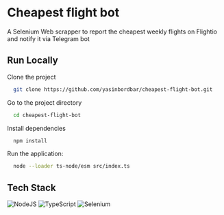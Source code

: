 
# Cheapest flight bot 

A Selenium Web scrapper to report the cheapest weekly flights on Flightio and notify it via Telegram bot

## Run Locally
Clone the project

```bash
  git clone https://github.com/yasinbordbar/cheapest-flight-bot.git
```

Go to the project directory

```bash
  cd cheapest-flight-bot
```

Install dependencies

```bash
  npm install
```

Run the application:
```bash
  node --loader ts-node/esm src/index.ts 
```


## Tech Stack
![NodeJS](https://img.shields.io/badge/node.js-6DA55F?style=for-the-badge&logo=node.js&logoColor=white)
![TypeScript](https://img.shields.io/badge/typescript-%23007ACC.svg?style=for-the-badge&logo=typescript&logoColor=white)
![Selenium](https://img.shields.io/badge/-selenium-%43B02A?style=for-the-badge&logo=selenium&logoColor=white)
